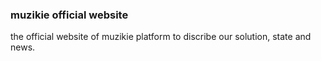 ### muzikie official website

the official website of muzikie platform to discribe our solution,
state and news.
